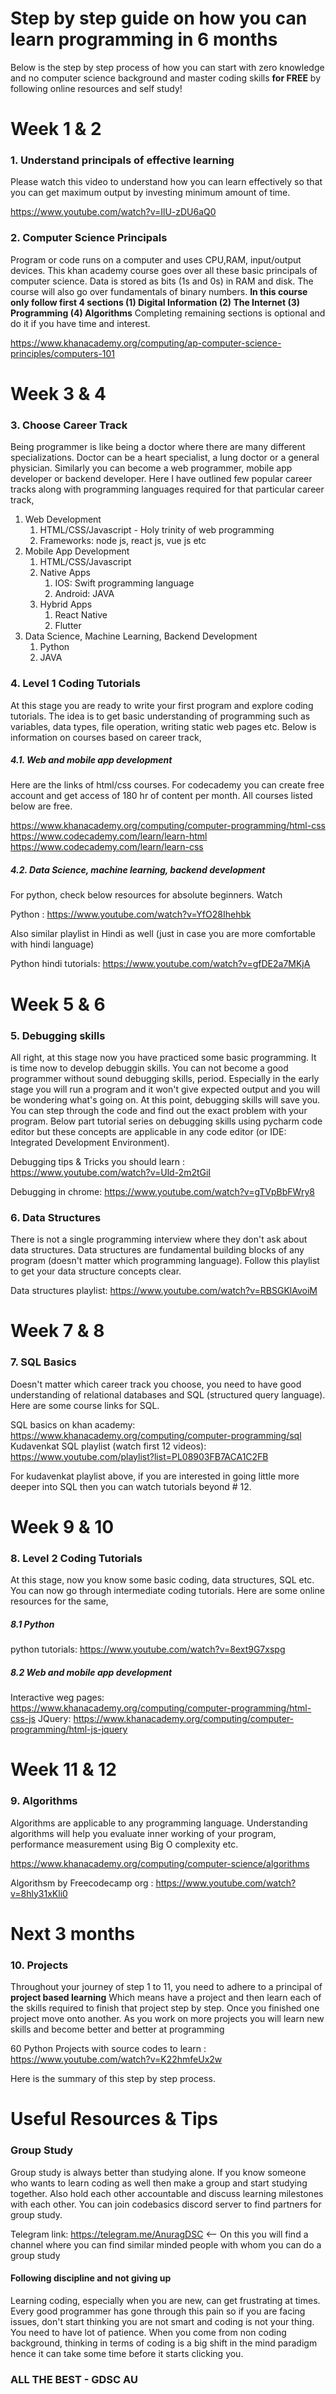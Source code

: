# Step by step guide on how you can learn programming in 6 months

Below is the step by step process of how you can start with zero knowledge and no computer science background and master coding skills **for FREE** by following online resources and self study!

Week 1 & 2
==========

### 1. Understand principals of effective learning

Please watch this video to understand how you can learn effectively so that you can get maximum output by investing minimum amount of time.

https://www.youtube.com/watch?v=IlU-zDU6aQ0

### 2. Computer Science Principals

Program or code runs on a computer and uses CPU,RAM, input/output devices. This khan academy course goes over all these basic principals of computer science. Data is stored as bits (1s and 0s) in RAM and disk. The course will also go over fundamentals of binary numbers. **In this course only follow first 4 sections (1) Digital Information (2) The Internet (3) Programming (4) Algorithms** Completing remaining sections is optional and do it if you have time and interest.

https://www.khanacademy.org/computing/ap-computer-science-principles/computers-101

Week 3 & 4
==========

### 3. Choose Career Track

Being programmer is like being a doctor where there are many different specializations. Doctor can be a heart specialist, a lung doctor
or a general physician. Similarly you can become a web programmer, mobile app developer or backend developer. Here I have outlined
few popular career tracks along with programming languages required for that particular career track,

1. Web Development
    1. HTML/CSS/Javascript - Holy trinity of web programming
    1. Frameworks: node js, react js, vue js etc
1. Mobile App Development
    1. HTML/CSS/Javascript
    1. Native Apps
        1. IOS: Swift programming language
        1. Android: JAVA
    1. Hybrid Apps
        1. React Native
        1. Flutter
1. Data Science, Machine Learning, Backend Development
    1. Python
    1. JAVA


### 4. Level 1 Coding Tutorials

At this stage you are ready to write your first program and explore coding tutorials. The idea is to get basic understanding
of programming such as variables, data types, file operation, writing static web pages etc. Below is information on courses
based on career track,

##### 4.1. Web and mobile app development

Here are the links of html/css courses. For codecademy you can create free account and get access of 180 hr 
of content per month. All courses listed below are free.
  
https://www.khanacademy.org/computing/computer-programming/html-css
https://www.codecademy.com/learn/learn-html
https://www.codecademy.com/learn/learn-css

##### 4.2. Data Science, machine learning, backend development

For python, check below resources for absolute beginners. Watch 

Python : https://www.youtube.com/watch?v=YfO28Ihehbk

Also  similar playlist in Hindi as well (just in case you are more comfortable with hindi language)

Python hindi tutorials: https://www.youtube.com/watch?v=gfDE2a7MKjA

Week 5 & 6
==========

### 5. Debugging skills

All right, at this stage now you have practiced some basic programming. It is time now to develop debuggin skills. 
You can not become a good programmer without sound debugging skills, period. Especially in the early stage
you will run a program and it won't give expected output and you will be wondering what's going on. 
At this point, debugging skills will save you. You can step through the code and find out the exact problem
with your program. Below part tutorial series on debugging skills using pycharm code editor but these 
concepts are applicable in any code editor (or IDE: Integrated Development Environment). 

Debugging tips & Tricks you should learn : https://www.youtube.com/watch?v=Uld-2m2tGiI

Debugging in chrome: https://www.youtube.com/watch?v=gTVpBbFWry8

### 6. Data Structures

There is not a single programming interview where they don't ask about data structures. Data structures are
fundamental building blocks of any program (doesn't matter which programming language). Follow this playlist 
to get your data structure concepts clear.

Data structures playlist: https://www.youtube.com/watch?v=RBSGKlAvoiM


Week 7 & 8
==========

### 7. SQL Basics

Doesn't matter which career track you choose, you need to have good understanding of relational databases 
and SQL (structured query language). Here are some course links for SQL.

SQL basics on khan academy: https://www.khanacademy.org/computing/computer-programming/sql
Kudavenkat SQL playlist (watch first 12 videos): https://www.youtube.com/playlist?list=PL08903FB7ACA1C2FB

For kudavenkat playlist above, if you are interested in going little more deeper into SQL then you can 
watch tutorials beyond # 12.

Week 9 & 10
===========

### 8. Level 2 Coding Tutorials

At this stage, now you know some basic coding, data structures, SQL etc. You can now go through intermediate 
coding tutorials. Here are some online resources for the same,

##### 8.1 Python

python tutorials: https://www.youtube.com/watch?v=8ext9G7xspg

##### 8.2 Web and mobile app development

Interactive weg pages: https://www.khanacademy.org/computing/computer-programming/html-css-js
JQuery: https://www.khanacademy.org/computing/computer-programming/html-js-jquery

Week 11 & 12
============

### 9. Algorithms

Algorithms are applicable to any programming language. Understanding algorithms will help you evaluate
inner working of your program, performance measurement using Big O complexity etc.

https://www.khanacademy.org/computing/computer-science/algorithms

Algorithsm by Freecodecamp org : https://www.youtube.com/watch?v=8hly31xKli0

Next 3 months
=============

### 10. Projects

Throughout your journey of step 1 to 11, you need to adhere to a principal of **project based learning**
Which means have a project and then learn each of the skills required to finish that project step by step. 
Once you finished one project move onto another. As you work on more projects you will learn new skills 
and become better and better at programming

 60 Python Projects with source codes to learn : https://www.youtube.com/watch?v=K22hmfeUx2w

Here is the summary of this step by step process.



Useful Resources & Tips
=======================

### Group Study

Group study is always better than studying alone. If you know someone who wants to learn coding as well then make a group and start studying together. Also hold each other accountable and discuss learning milestones with each other. You can join codebasics discord server to find partners for group study.

Telegram link: https://telegram.me/AnuragDSC  <-- On this you will find a channel where you can find similar minded people with whom you can do a group study

#### Following discipline and not giving up

Learning coding, especially when you are new, can get frustrating at times. Every good programmer has gone through this pain so if you are facing issues, don't start thinking you are not smart and coding is not your thing. You need to have lot of patience. When you come from non coding background, thinking in terms of coding is a big shift in the mind paradigm hence it can take some time before it starts clicking you.

### ALL THE BEST - GDSC AU 
